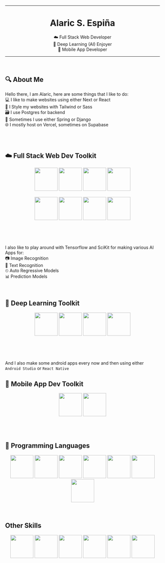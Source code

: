 

<hr>
<h1 align="center"> Alaric S. Espiña </h1>
<div align="center">
    <p>☁️ Full Stack Web Developer <br>
    🤖 Deep Learning (AI) Enjoyer <br>
    📱 Mobile App Developer </p>
</div>
<hr><br>
<h2> 🔍 About Me </h2>
Hello there, I am Alaric, here are some things that I like to do:<br>
💻 I like to make websites using either Next or React <br> 
🎨 I Style my websites with Tailwind or Sass <br>
🗃️ I use Postgres for backend <br>
🍃 Sometimes I use either Spring or Django <br>
🌐 I mostly host on Vercel, sometimes on Supabase

<br><br>

<h2> ☁️ Full Stack Web Dev Toolkit </h2>
<div id="header" align="center">
    <img src="https://cdn.jsdelivr.net/gh/devicons/devicon@latest/icons/nextjs/nextjs-original.svg" width=75/>
    <img src="https://cdn.jsdelivr.net/gh/devicons/devicon@latest/icons/react/react-original-wordmark.svg" width=75/>
    <img src="https://cdn.jsdelivr.net/gh/devicons/devicon@latest/icons/tailwindcss/tailwindcss-original.svg" width=75/>
    <img src="https://cdn.jsdelivr.net/gh/devicons/devicon@latest/icons/postgresql/postgresql-original.svg" width=75/>
    <!-- <p> PRIMARY <p> -->
</div> 
<br>
<div align="center">
    <img src="https://cdn.jsdelivr.net/gh/devicons/devicon@latest/icons/spring/spring-original-wordmark.svg" width=75/>
    <img src="https://cdn.jsdelivr.net/gh/devicons/devicon@latest/icons/django/django-plain-wordmark.svg" width=75/>
    <img src="https://cdn.jsdelivr.net/gh/devicons/devicon@latest/icons/sass/sass-original.svg" width=75/>
    <img src="https://cdn.jsdelivr.net/gh/devicons/devicon@latest/icons/supabase/supabase-original.svg" width=75/>
</div>
<h2></h2>

<br>
<br>

I also like to play around with Tensorflow and SciKit for making various AI Apps for: <br>
📷 Image Recognition <br>
📝 Text Recognition <br>
⏲ Auto Regressive Models<br>
📊 Prediction Models <br>

<br>

<h2> 🤖 Deep Learning Toolkit </h2>
<div align="center">
    <img src="https://cdn.jsdelivr.net/gh/devicons/devicon@latest/icons/tensorflow/tensorflow-original.svg" width=75/>
    <img src="https://cdn.jsdelivr.net/gh/devicons/devicon@latest/icons/keras/keras-original.svg" width=75/>          
    <img src="https://cdn.jsdelivr.net/gh/devicons/devicon@latest/icons/scikitlearn/scikitlearn-original.svg" width=75/>
    <img src="https://cdn.jsdelivr.net/gh/devicons/devicon@latest/icons/opencv/opencv-original.svg" width=75/>          
</div>      
<h2></h2>

<br>
<br>

And I also make some android apps every now and then using either `Android Studio` or `React Native`
<br>
<h2> 📱 Mobile App Dev Toolkit </h2> 
<div align="center">
<img src="https://cdn.jsdelivr.net/gh/devicons/devicon@latest/icons/androidstudio/androidstudio-original.svg" width=75/>
<img src="https://cdn.jsdelivr.net/gh/devicons/devicon@latest/icons/react/react-original.svg" width=75/>
</div>

<br>
<br>
<br>

<h2> 🏹 Programming Languages </h2>
<div align="center">
<img src="https://cdn.jsdelivr.net/gh/devicons/devicon@latest/icons/java/java-original-wordmark.svg" width=75/>
<img src="https://cdn.jsdelivr.net/gh/devicons/devicon@latest/icons/python/python-original.svg" width=75/>
<img src="https://cdn.jsdelivr.net/gh/devicons/devicon@latest/icons/cplusplus/cplusplus-original.svg" width=75/>
<img src="https://cdn.jsdelivr.net/gh/devicons/devicon@latest/icons/javascript/javascript-original.svg" width=75/>
<img src="https://cdn.jsdelivr.net/gh/devicons/devicon@latest/icons/c/c-original.svg" width=75/>
<img src="https://cdn.jsdelivr.net/gh/devicons/devicon@latest/icons/dotnetcore/dotnetcore-original.svg" width=75/>
<img src="https://cdn.jsdelivr.net/gh/devicons/devicon@latest/icons/processing/processing-original.svg" width=75/>          
</div>       

<br>
<br>
<h2> Other Skills </h2>
<div align="center">
<img src="https://cdn.jsdelivr.net/gh/devicons/devicon@latest/icons/figma/figma-original.svg" width=75/>
<img src="https://cdn.jsdelivr.net/gh/devicons/devicon@latest/icons/git/git-original.svg" width=75/>
<img src="https://cdn.jsdelivr.net/gh/devicons/devicon@latest/icons/docker/docker-original.svg" width=75/>
<img src="https://cdn.jsdelivr.net/gh/devicons/devicon@latest/icons/archlinux/archlinux-original.svg" width=75/>
<img src="https://cdn.jsdelivr.net/gh/devicons/devicon@latest/icons/ubuntu/ubuntu-original.svg" width=75/>
<img src="https://cdn.jsdelivr.net/gh/devicons/devicon@latest/icons/arduino/arduino-original-wordmark.svg" width=75/>
</div>
